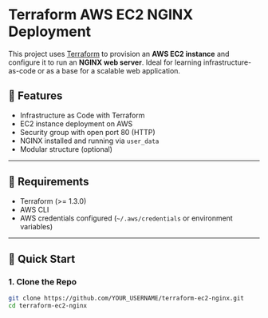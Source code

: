 # Terraform AWS EC2 NGINX Deployment

This project uses [Terraform](https://www.terraform.io/) to provision an **AWS EC2 instance** and configure it to run an **NGINX web server**. Ideal for learning infrastructure-as-code or as a base for a scalable web application.

## 📌 Features

- Infrastructure as Code with Terraform
- EC2 instance deployment on AWS
- Security group with open port 80 (HTTP)
- NGINX installed and running via `user_data`
- Modular structure (optional)

---

## 🧰 Requirements

- Terraform (>= 1.3.0)
- AWS CLI
- AWS credentials configured (`~/.aws/credentials` or environment variables)

---

## 🚀 Quick Start

### 1. Clone the Repo

```bash
git clone https://github.com/YOUR_USERNAME/terraform-ec2-nginx.git
cd terraform-ec2-nginx
